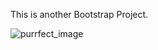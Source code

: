 This is another Bootstrap Project.

![purrfect_image](https://user-images.githubusercontent.com/40339173/52524402-91a07380-2cc2-11e9-8854-20efd89f1ce8.png)
